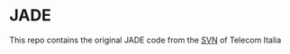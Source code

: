 # JADE
This repo contains the original JADE code from the [SVN](https://jade.tilab.com/developers/source-repository/) of Telecom Italia
